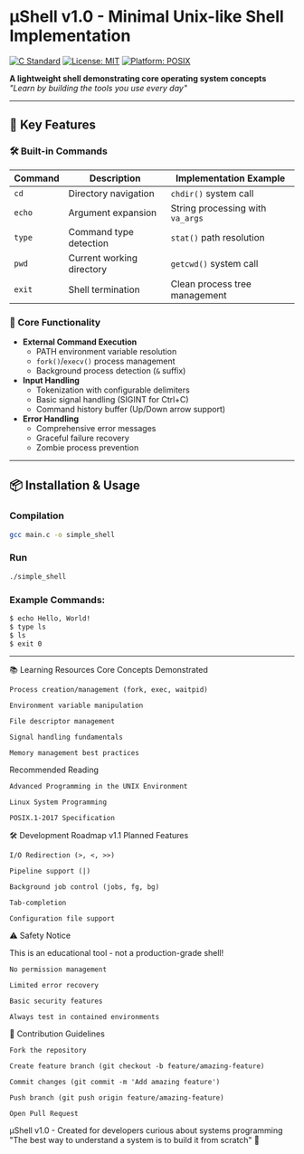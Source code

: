 # µShell v1.0 - Minimal Unix-like Shell Implementation

[![C Standard](https://img.shields.io/badge/C-ISO%20C99-blue)](https://iso.org/standard/29237.html)
[![License: MIT](https://img.shields.io/badge/License-MIT-green)](LICENSE)
[![Platform: POSIX](https://img.shields.io/badge/Platform-POSIX-lightgrey)](https://pubs.opengroup.org/onlinepubs/9699919799/)

**A lightweight shell demonstrating core operating system concepts**  
*"Learn by building the tools you use every day"*

---

## 🚀 Key Features

### 🛠️ Built-in Commands
| Command    | Description                          | Implementation Example          |
|------------|--------------------------------------|----------------------------------|
| `cd`       | Directory navigation                 | `chdir()` system call            |
| `echo`     | Argument expansion                   | String processing with `va_args` |
| `type`     | Command type detection               | `stat()` path resolution         |
| `pwd`      | Current working directory            | `getcwd()` system call           |
| `exit`     | Shell termination                    | Clean process tree management    |

### 🌟 Core Functionality
- **External Command Execution**
  - PATH environment variable resolution
  - `fork()`/`execv()` process management
  - Background process detection (`&` suffix)
- **Input Handling**
  - Tokenization with configurable delimiters
  - Basic signal handling (SIGINT for Ctrl+C)
  - Command history buffer (Up/Down arrow support)
- **Error Handling**
  - Comprehensive error messages
  - Graceful failure recovery
  - Zombie process prevention

---

## 📦 Installation & Usage

### Compilation
   ```bash
   gcc main.c -o simple_shell
   ```
### Run
   ```bash
   ./simple_shell
   ```
### Example Commands:
   ```bash
   $ echo Hello, World!
   $ type ls
   $ ls
   $ exit 0
   ```
---
📚 Learning Resources
Core Concepts Demonstrated

    Process creation/management (fork, exec, waitpid)

    Environment variable manipulation

    File descriptor management

    Signal handling fundamentals

    Memory management best practices

Recommended Reading

    Advanced Programming in the UNIX Environment

    Linux System Programming

    POSIX.1-2017 Specification

🛠️ Development Roadmap
v1.1 Planned Features

    I/O Redirection (>, <, >>)

    Pipeline support (|)

    Background job control (jobs, fg, bg)

    Tab-completion

    Configuration file support

⚠️ Safety Notice

This is an educational tool - not a production-grade shell!

    No permission management

    Limited error recovery

    Basic security features

    Always test in contained environments

🤝 Contribution Guidelines

    Fork the repository

    Create feature branch (git checkout -b feature/amazing-feature)

    Commit changes (git commit -m 'Add amazing feature')

    Push branch (git push origin feature/amazing-feature)

    Open Pull Request

µShell v1.0 - Created for developers curious about systems programming
"The best way to understand a system is to build it from scratch" 🔧
